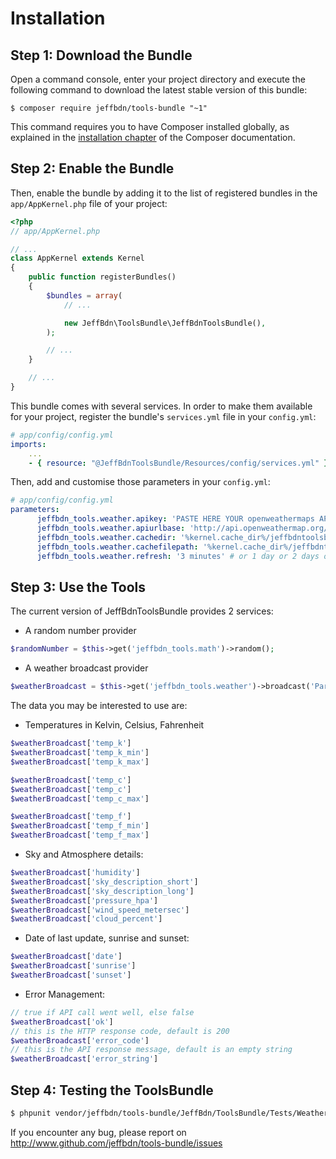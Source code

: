 Installation
============

Step 1: Download the Bundle
---------------------------

Open a command console, enter your project directory and execute the
following command to download the latest stable version of this bundle:

```console
$ composer require jeffbdn/tools-bundle "~1"
```

This command requires you to have Composer installed globally, as explained
in the [installation chapter](https://getcomposer.org/doc/00-intro.md)
of the Composer documentation.

Step 2: Enable the Bundle
-------------------------

Then, enable the bundle by adding it to the list of registered bundles
in the `app/AppKernel.php` file of your project:

```php
<?php
// app/AppKernel.php

// ...
class AppKernel extends Kernel
{
    public function registerBundles()
    {
        $bundles = array(
            // ...

            new JeffBdn\ToolsBundle\JeffBdnToolsBundle(),
        );

        // ...
    }

    // ...
}
```

This bundle comes with several services. In order to make them available for your project,
register the bundle's `services.yml` file in your `config.yml`:

```yaml
# app/config/config.yml
imports:
    ...
    - { resource: "@JeffBdnToolsBundle/Resources/config/services.yml" }
```

Then, add and customise those parameters in your `config.yml`: 
```yaml
# app/config/config.yml
parameters:
      jeffbdn_tools.weather.apikey: 'PASTE HERE YOUR openweathermaps API KEY'
      jeffbdn_tools.weather.apiurlbase: 'http://api.openweathermap.org/data/2.5/weather?q='
      jeffbdn_tools.weather.cachedir: '%kernel.cache_dir%/jeffbdntoolsbundle'
      jeffbdn_tools.weather.cachefilepath: '%kernel.cache_dir%/jeffbdntoolsbundle/weather.json'
      jeffbdn_tools.weather.refresh: '3 minutes' # or 1 day or 2 days or 1 hour or 2 hours or 1 minute or 2 minutes
```

Step 3: Use the Tools
-------------------------

The current version of JeffBdnToolsBundle provides 2 services:

- A random number provider
```php
$randomNumber = $this->get('jeffbdn_tools.math')->random();
```

- A weather broadcast provider
```php
$weatherBroadcast = $this->get('jeffbdn_tools.weather')->broadcast('Paris,fr');
```

The data you may be interested to use are:

- Temperatures in Kelvin, Celsius, Fahrenheit
```php
$weatherBroadcast['temp_k']
$weatherBroadcast['temp_k_min']
$weatherBroadcast['temp_k_max']
```
```php
$weatherBroadcast['temp_c']
$weatherBroadcast['temp_c']
$weatherBroadcast['temp_c_max']
```
```php
$weatherBroadcast['temp_f']
$weatherBroadcast['temp_f_min']
$weatherBroadcast['temp_f_max']
```
- Sky and Atmosphere details:
```php
$weatherBroadcast['humidity']
$weatherBroadcast['sky_description_short']
$weatherBroadcast['sky_description_long']
$weatherBroadcast['pressure_hpa']
$weatherBroadcast['wind_speed_metersec']
$weatherBroadcast['cloud_percent']
```
- Date of last update, sunrise and sunset:
```php
$weatherBroadcast['date']
$weatherBroadcast['sunrise']
$weatherBroadcast['sunset']
```
- Error Management:
```php
// true if API call went well, else false
$weatherBroadcast['ok']
// this is the HTTP response code, default is 200
$weatherBroadcast['error_code']
// this is the API response message, default is an empty string
$weatherBroadcast['error_string']
```

Step 4: Testing the ToolsBundle
-------------------------
```bash 
$ phpunit vendor/jeffbdn/tools-bundle/JeffBdn/ToolsBundle/Tests/Weather.php
```
If you encounter any bug, please report on
http://www.github.com/jeffbdn/tools-bundle/issues
